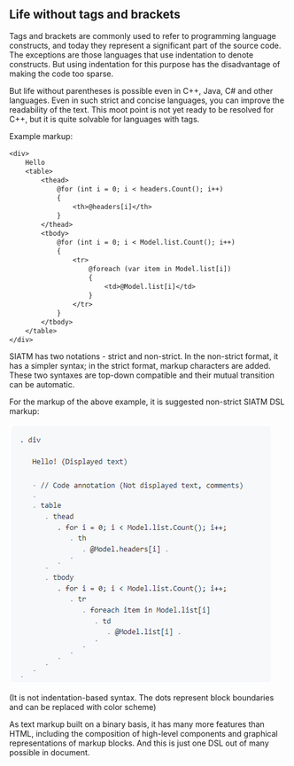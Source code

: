 
## Life without tags and brackets

Tags and brackets are commonly used to refer to programming language constructs, and today they represent a significant part of the source code.
The exceptions are those languages that use indentation to denote constructs. But using indentation for this purpose has the disadvantage of making the code too sparse.

But life without parentheses is possible even in C++, Java, C# and other languages. Even in such strict and concise languages, you can improve the readability of the text.
This moot point is not yet ready to be resolved for C++, but it is quite solvable for languages with tags.

Example markup:

```
<div>
    Hello
    <table>
        <thead>
            @for (int i = 0; i < headers.Count(); i++)
            {
                <th>@headers[i]</th>
            }
        </thead>
        <tbody>
            @for (int i = 0; i < Model.list.Count(); i++)
            {
                <tr>
                    @foreach (var item in Model.list[i])
                    {
                        <td>@Model.list[i]</td>
                    }
                </tr>
            }
        </tbody>
    </table>
</div>
```

SIATM has two notations - strict and non-strict. In the non-strict format, it has a simpler syntax; in the strict format, markup characters are added. These two syntaxes are top-down compatible and their mutual transition can be automatic.

For the markup of the above example, it is suggested non-strict SIATM DSL markup:

![Suggjested 3](./pictures/sugg3.png)

(It is not indentation-based syntax. The dots represent block boundaries and can be replaced with color scheme)

As text markup built on a binary basis, it has many more features than HTML, including the composition of high-level components and graphical representations of markup blocks.
And this is just one DSL out of many possible in document.
